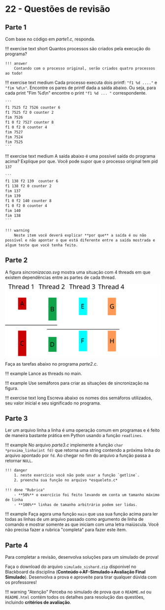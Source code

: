 # 22 - Questões de revisão


## Parte 1

Com base no código em *parte1.c*, responda.

!!! exercise text short
    Quantos processos são criados pela execução do programa?

    !!! answer
        Contando com o processo original, serão criados quatro processos ao todo!

!!! exercise text medium
    Cada processo executa dois printf: `"f1 %d ...."` e `"fim %d\n"`. Encontre os pares de printf dada a saída abaixo. Ou seja, para cada print "Fim %d\n" encontre o print `"f1 %d ... "` correspondente.

    ```
    f1 7525 f2 7526 counter 6
    f1 7525 f2 0 counter 2
    fim 7526
    f1 0 f2 7527 counter 8
    f1 0 f2 0 counter 4
    fim 7527
    fim 7524
    fim 7525
    ```

!!! exercise text medium
     A saída abaixo é uma possível saída do programa acima? Explique por que. Você pode supor que o processo original tem pid `137`

    ```
    f1 138 f2 139  counter 6
    f1 138 f2 0 counter 2
    fim 137
    fim 139
    f1 0 f2 140 counter 8
    f1 0 f2 0 counter 4
    fim 140
    fim 138
    ```

    !!! warning
        Neste item você deverá explicar **por que** a saída é ou não possível e não apontar o que está diferente entre a saída mostrada e algum teste que você tenha feito.


## Parte 2

A figura *sincronizacao.svg* mostra uma situação com 4 threads em que existem dependências entre as partes de cada thread.

![](sincronizacao.svg)

Faça as tarefas abaixo no programa *parte2.c*.

!!! example
    Lance as threads no main.

!!! example
    Use semáforos para criar as situações de sincronização na figura. 

!!! exercise text long
    Escreva abaixo os nomes dos semáforos utilizados, seu valor inicial e seu significado no programa.


## Parte 3

Ler um arquivo linha a linha é uma operação comum em programas e é feito de maneira bastante prática em Python usando a função `readlines`.

!!! example
    No arquivo *parte3.c* implemente a função `char *proxima_linha(int fd)` que retorna uma string contendo a próxima linha do arquivo apontado por `fd`. Ao chegar no fim do arquivo a função passa a retornar `NULL`.

    !!! danger
        1. neste exercício você não pode usar a função `getline`.
        2. preencha sua função no arquivo *esqueleto.c*

    !!! done "Rubrica"
        - **50%** o exercício foi feito levando em conta um tamanho máximo de linha
        - **100%** linhas de tamanho arbitrário podem ser lidas.

!!! example
    Faça agora uma função `main` que usa sua função acima para ler todas as linhas de um arquivo passado como argumento de linha de comando e mostrar somente as que iniciam com uma letra maiúscula. Você não precisa fazer a rubrica "completa" para fazer este item.

## Parte 4

Para completar a revisão, desenvolva soluções para um simulado de prova!

Faça o download do arquivo `simulado_sishard.zip` disponivel no Blackboard da disciplina (**Conteúdo->AF-Simulado->Avaliação Final Simulado**). Desenvolva a prova e aproveite para tirar qualquer dúvida com os professores!

!!! warning "Atenção"
    Perceba no simulado de prova que o `README.md` ou `README.html` contém todos os detalhes para resolução das questões, incluindo **critérios de avaliação**.